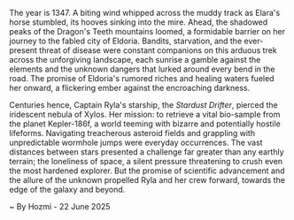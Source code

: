 
The year is 1347.  A biting wind whipped across the muddy track as Elara's horse stumbled, its hooves sinking into the mire.  Ahead, the shadowed peaks of the Dragon's Teeth mountains loomed, a formidable barrier on her journey to the fabled city of Eldoria.  Bandits, starvation, and the ever-present threat of disease were constant companions on this arduous trek across the unforgiving landscape, each sunrise a gamble against the elements and the unknown dangers that lurked around every bend in the road.  The promise of Eldoria's rumored riches and healing waters fueled her onward, a flickering ember against the encroaching darkness.


Centuries hence, Captain Ryla's starship, the *Stardust Drifter*, pierced the iridescent nebula of Xylos.  Her mission: to retrieve a vital bio-sample from the planet Kepler-186f, a world teeming with bizarre and potentially hostile lifeforms.  Navigating treacherous asteroid fields and grappling with unpredictable wormhole jumps were everyday occurrences.  The vast distances between stars presented a challenge far greater than any earthly terrain; the loneliness of space, a silent pressure threatening to crush even the most hardened explorer.  But the promise of scientific advancement and the allure of the unknown propelled Ryla and her crew forward, towards the edge of the galaxy and beyond.

~ By Hozmi - 22 June 2025
